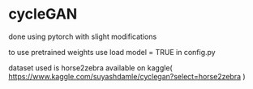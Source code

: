 # cycleGAN
done using pytorch with slight modifications

to use pretrained weights use load model = TRUE in config.py

dataset used is horse2zebra available on kaggle( https://www.kaggle.com/suyashdamle/cyclegan?select=horse2zebra )

